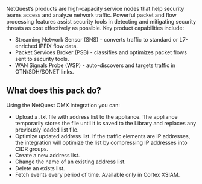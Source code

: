 
NetQuest’s products are high-capacity service nodes that help security teams access and analyze network traffic.
Powerful packet and flow processing features assist security tools in detecting and mitigating security threats as cost effectively as possible. 
Key product capabilities include:

- Streaming Network Sensor (SNS) - converts traffic to standard or L7-enriched IPFIX flow data.
- Packet Services Broker (PSB) - classifies and optimizes packet flows sent to security tools.
- WAN Signals Probe (WSP) - auto-discovers and targets traffic in OTN/SDH/SONET links.

## What does this pack do?

Using the NetQuest OMX integration you can:

- Upload a .txt file with address list to the appliance. The appliance temporarily stores the file until it is saved to the Library and replaces any previously loaded list file.
- Optimize updated address list. If the traffic elements are IP addresses, the integration will optimize the list by compressing IP addresses into CIDR groups.
- Create a new address list.
- Change the name of an existing address list.  
- Delete an exists list.
- Fetch events every period of time. Available only in Cortex XSIAM.